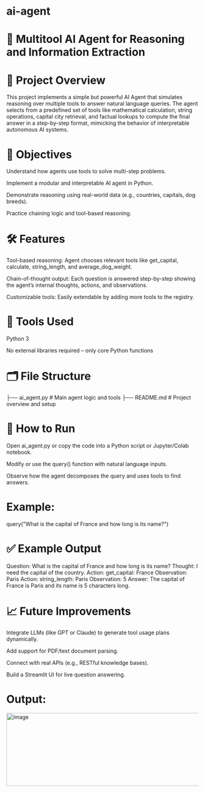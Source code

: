 # ai-agent
# 🧠 Multitool AI Agent for Reasoning and Information Extraction
# 📌 Project Overview
This project implements a simple but powerful AI Agent that simulates reasoning over multiple tools to answer natural language queries. The agent selects from a predefined set of tools like mathematical calculation, string operations, capital city retrieval, and factual lookups to compute the final answer in a step-by-step format, mimicking the behavior of interpretable autonomous AI systems.

# 🎯 Objectives
Understand how agents use tools to solve multi-step problems.

Implement a modular and interpretable AI agent in Python.

Demonstrate reasoning using real-world data (e.g., countries, capitals, dog breeds).

Practice chaining logic and tool-based reasoning.

# 🛠 Features
Tool-based reasoning: Agent chooses relevant tools like get_capital, calculate, string_length, and average_dog_weight.

Chain-of-thought output: Each question is answered step-by-step showing the agent’s internal thoughts, actions, and observations.

Customizable tools: Easily extendable by adding more tools to the registry.

# 🧪 Tools Used
Python 3

No external libraries required – only core Python functions

# 🗂 File Structure
├── ai_agent.py        # Main agent logic and tools
├── README.md          # Project overview and setup

# 🚀 How to Run
Open ai_agent.py or copy the code into a Python script or Jupyter/Colab notebook.

Modify or use the query() function with natural language inputs.

Observe how the agent decomposes the query and uses tools to find answers.

# Example:

query("What is the capital of France and how long is its name?")

# ✅ Example Output
Question: What is the capital of France and how long is its name?
Thought: I need the capital of the country.
Action: get_capital: France
Observation: Paris
Action: string_length: Paris
Observation: 5
Answer: The capital of France is Paris and its name is 5 characters long.

# 📈 Future Improvements
Integrate LLMs (like GPT or Claude) to generate tool usage plans dynamically.

Add support for PDF/text document parsing.

Connect with real APIs (e.g., RESTful knowledge bases).

Build a Streamlit UI for live question answering.
# Output:
<img width="830" height="191" alt="image" src="https://github.com/user-attachments/assets/6be5e962-7574-4f70-a191-dbbd60c6e44c" />

